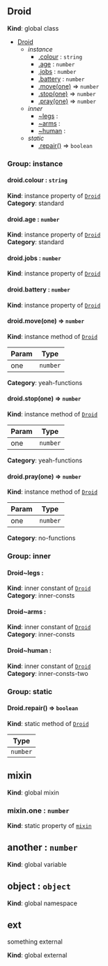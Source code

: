 <a name="Droid"></a>
## Droid
**Kind**: global class  

* [Droid](#Droid)
    * _instance_
        * [.colour](#Droid+colour) : `string`
        * [.age](#Droid+age) : `number`
        * [.jobs](#Droid+jobs) : `number`
        * [.battery](#Droid+battery) : `number`
        * [.move(one)](#Droid+move) ⇒ `number`
        * [.stop(one)](#Droid+stop) ⇒ `number`
        * [.pray(one)](#Droid+pray) ⇒ `number`
    * _inner_
        * [~legs](#Droid..legs) : 
        * [~arms](#Droid..arms) : 
        * [~human](#Droid..human) : 
    * _static_
        * [.repair()](#Droid.repair) ⇒ `boolean`


### Group: instance


<a name="Droid+colour"></a>
#### droid.colour : `string`
**Kind**: instance property of [`Droid`](#Droid)  
**Category**: standard


<a name="Droid+age"></a>
#### droid.age : `number`
**Kind**: instance property of [`Droid`](#Droid)  
**Category**: standard


<a name="Droid+jobs"></a>
#### droid.jobs : `number`
**Kind**: instance property of [`Droid`](#Droid)


<a name="Droid+battery"></a>
#### droid.battery : `number`
**Kind**: instance property of [`Droid`](#Droid)


<a name="Droid+move"></a>
#### droid.move(one) ⇒ `number`
**Kind**: instance method of [`Droid`](#Droid)  

| Param | Type     |
| ----- | -------- |
| one   | `number` |


**Category**: yeah-functions


<a name="Droid+stop"></a>
#### droid.stop(one) ⇒ `number`
**Kind**: instance method of [`Droid`](#Droid)  

| Param | Type     |
| ----- | -------- |
| one   | `number` |


**Category**: yeah-functions


<a name="Droid+pray"></a>
#### droid.pray(one) ⇒ `number`
**Kind**: instance method of [`Droid`](#Droid)  

| Param | Type     |
| ----- | -------- |
| one   | `number` |


**Category**: no-functions


### Group: inner


<a name="Droid..legs"></a>
#### Droid~legs : 
**Kind**: inner constant of [`Droid`](#Droid)  
**Category**: inner-consts


<a name="Droid..arms"></a>
#### Droid~arms : 
**Kind**: inner constant of [`Droid`](#Droid)  
**Category**: inner-consts


<a name="Droid..human"></a>
#### Droid~human : 
**Kind**: inner constant of [`Droid`](#Droid)  
**Category**: inner-consts-two


### Group: static


<a name="Droid.repair"></a>
#### Droid.repair() ⇒ `boolean`
**Kind**: static method of [`Droid`](#Droid)  

| Type     |
| -------- |
| `number` |


<a name="mixin"></a>
## mixin
**Kind**: global mixin


<a name="mixin.one"></a>
### mixin.one : `number`
**Kind**: static property of [`mixin`](#mixin)


<a name="another"></a>
## another : `number`
**Kind**: global variable


<a name="object"></a>
## object : `object`
**Kind**: global namespace


<a name="external_ext"></a>
## ext
something external

**Kind**: global external


